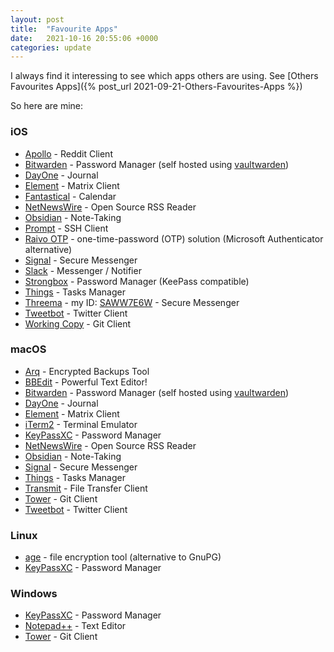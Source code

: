 ```yaml
---
layout: post
title:  "Favourite Apps"
date:   2021-10-16 20:55:06 +0000
categories: update
---
```


I always find it interessing to see which apps others are using. See 
[Others Favourites Apps]({% post_url 2021-09-21-Others-Favourites-Apps %})

So here are mine:

### iOS
- [Apollo](https://apolloapp.io) - Reddit Client
- [Bitwarden](https://bitwarden.com) - Password Manager (self hosted using [vaultwarden](https://github.com/dani-garcia/vaultwarden))
- [DayOne](https://dayoneapp.com) - Journal
- [Element](https://element.io) - Matrix Client
- [Fantastical](https://flexibits.com/fantastical) - Calendar
- [NetNewsWire](https://netnewswire.com) - Open Source RSS Reader
- [Obsidian](https://obsidian.md) - Note-Taking
- [Prompt](https://www.panic.com/prompt/) - SSH Client
- [Raivo OTP](https://apps.apple.com/de/app/raivo-otp/id1459042137) - one-time-password (OTP) solution (Microsoft Authenticator alternative)
- [Signal](https://signal.org) - Secure Messenger
- [Slack](https://slack.com) - Messenger / Notifier
- [Strongbox](https://strongboxsafe.com) - Password Manager (KeePass compatible)
- [Things](https://culturedcode.com/things/) - Tasks Manager
- [Threema](https://threema.ch/de) -  my ID: [SAWW7E6W](https://threema.id/SAWW7E6W) - Secure Messenger
- [Tweetbot](https://www.tapbots.com/tweetbot/) - Twitter Client
- [Working Copy](https://workingcopy.app) - Git Client

### macOS
- [Arq](https://www.arqbackup.com) - Encrypted Backups Tool
- [BBEdit](http://www.barebones.com/products/bbedit/) - Powerful Text Editor!
- [Bitwarden](https://bitwarden.com) - Password Manager (self hosted using [vaultwarden](https://github.com/dani-garcia/vaultwarden))
- [DayOne](https://dayoneapp.com) - Journal
- [Element](https://element.io) - Matrix Client
- [iTerm2](https://iterm2.com) - Terminal Emulator
- [KeyPassXC](https://keepassxc.org) - Password Manager
- [NetNewsWire](https://netnewswire.com) - Open Source RSS Reader
- [Obsidian](https://obsidian.md) - Note-Taking
- [Signal](https://signal.org) - Secure Messenger
- [Things](https://culturedcode.com/things/) - Tasks Manager
- [Transmit](https://www.panic.com/transmit/) - File Transfer Client
- [Tower](https://www.git-tower.com/mac) - Git Client
- [Tweetbot](https://www.tapbots.com/tweetbot/mac/) - Twitter Client

### Linux
- [age](https://github.com/FiloSottile/age/) - file encryption tool (alternative to GnuPG)
- [KeyPassXC](https://keepassxc.org) - Password Manager

### Windows
- [KeyPassXC](https://keepassxc.org) - Password Manager
- [Notepad++](https://notepad-plus-plus.org) - Text Editor
- [Tower](https://www.git-tower.com/windows) - Git Client
